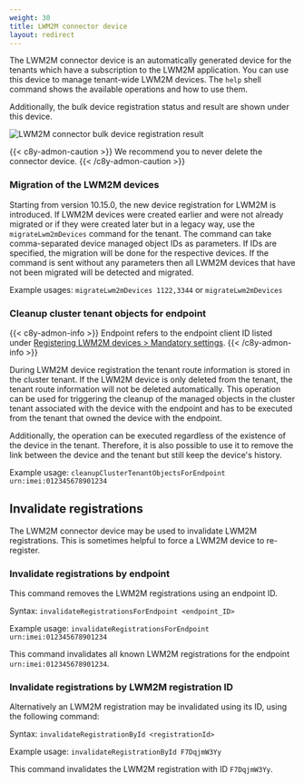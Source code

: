 ```yaml
---
weight: 30
title: LWM2M connector device
layout: redirect
---
```


The LWM2M connector device is an automatically generated device for the tenants which have a subscription to the LWM2M application.
You can use this device to manage tenant-wide LWM2M devices.
The `help` shell command shows the available operations and how to use them.

Additionally, the bulk device registration status and result are shown under this device.

![LWM2M connector bulk device registration result](/images/device-protocols/lwm2m/lwm2m-connector-device-bulk-device-reg-res.png)

{{< c8y-admon-caution >}}
We recommend you to never delete the connector device.
{{< /c8y-admon-caution >}}

### Migration of the LWM2M devices

Starting from version 10.15.0, the new device registration for LWM2M is introduced.
If LWM2M devices were created earlier and were not already migrated or if they were created later but in a legacy way, use the `migrateLwm2mDevices` command for the tenant.
The command can take comma-separated device managed object IDs as parameters. If IDs are specified, the migration will be done for the respective devices.
If the command is sent without any parameters then all LWM2M devices that have not been migrated will be detected and migrated.

Example usages: `migrateLwm2mDevices 1122,3344` or `migrateLwm2mDevices`

<a name="lwm2m-cleanup-cluster-tenant-objects-for-endpoint-connector-operation"></a>
### Cleanup cluster tenant objects for endpoint

{{< c8y-admon-info >}}
Endpoint refers to the endpoint client ID listed under [Registering LWM2M devices > Mandatory settings](#lwm2m-device-registration-mandatory-settings).
{{< /c8y-admon-info >}}

During LWM2M device registration the tenant route information is stored in the cluster tenant.
If the LWM2M device is only deleted from the tenant, the tenant route information will not be deleted automatically.
This operation can be used for triggering the cleanup of the managed objects in the cluster tenant associated with the device with the endpoint and has to be executed from the tenant that owned the device with the endpoint.

Additionally, the operation can be executed regardless of the existence of the device in the tenant.
Therefore, it is also possible to use it to remove the link between the device and the tenant but still keep the device's history.

Example usage: `cleanupClusterTenantObjectsForEndpoint urn:imei:012345678901234`

<a name="lwm2m-invalidate-lwm2m-registrations"></a>
## Invalidate registrations

The LWM2M connector device may be used to invalidate LWM2M registrations. This is sometimes helpful to force a LWM2M device to re-register.

### Invalidate registrations by endpoint

This command removes the LWM2M registrations using an endpoint ID.

Syntax: `invalidateRegistrationsForEndpoint <endpoint_ID>`

Example usage: `invalidateRegistrationsForEndpoint urn:imei:012345678901234`

This command invalidates all known LWM2M registrations for the endpoint `urn:imei:012345678901234`.

### Invalidate registrations by LWM2M registration ID

Alternatively an LWM2M registration may be invalidated using its ID, using the following command:

Syntax:   `invalidateRegistrationById <registrationId>`

Example usage: `invalidateRegistrationById F7DqjmW3Yy`

This command invalidates the LWM2M registration with ID `F7DqjmW3Yy`.
